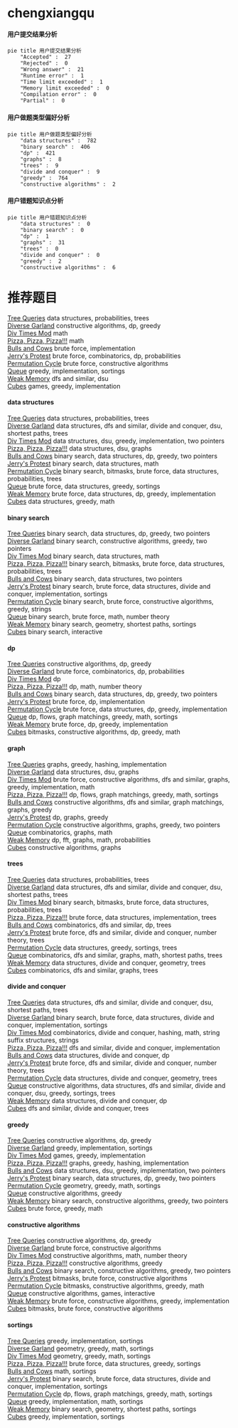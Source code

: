 # chengxiangqu
<!-- tabs:start -->
#### **用户提交结果分析**

```mermaid
pie title 用户提交结果分析
    "Accepted" :  27
    "Rejected" :  0
    "Wrong answer" :  21
    "Runtime error" :  1
    "Time limit exceeded" :  1
    "Memory limit exceeded" :  0
    "Compilation error" :  0
    "Partial" :  0
```
#### **用户做题类型偏好分析**

```mermaid
pie title 用户做题类型偏好分析
    "data structures" :  782
    "binary search" :  406
    "dp" :  421
    "graphs" :  8
    "trees" :  9
    "divide and conquer" :  9
    "greedy" :  764
    "constructive algorithms" :  2
```
#### **用户错题知识点分析**

```mermaid
pie title 用户错题知识点分析
    "data structures" :  0
    "binary search" :  0
    "dp" :  1
    "graphs" :  31
    "trees" :  0
    "divide and conquer" :  0
    "greedy" :  2
    "constructive algorithms" :  6
```
<!-- tabs:end -->
# 推荐题目
[Tree Queries](http://codeforces.com/problemset/problem/1254/D)		data structures,
                        probabilities,
                        trees		  
[Diverse Garland](http://codeforces.com/problemset/problem/1108/D)		constructive algorithms,
                        dp,
                        greedy		  
[Div Times Mod](https://codeforces.com/contest/1087/problem/B)		math		  
[Pizza, Pizza, Pizza!!!](http://codeforces.com/problemset/problem/979/A)		math		  
[Bulls and Cows](http://codeforces.com/problemset/problem/63/C)		brute force,
                        implementation		  
[Jerry's Protest](http://codeforces.com/problemset/problem/626/D)		brute force,
                        combinatorics,
                        dp,
                        probabilities		  
[Permutation Cycle](http://codeforces.com/problemset/problem/932/C)		brute force,
                        constructive algorithms		  
[Queue](http://codeforces.com/problemset/problem/545/D)		greedy,
                        implementation,
                        sortings		  
[Weak Memory](http://codeforces.com/problemset/problem/187/C)		dfs and similar,
                        dsu		  
[Cubes](https://codeforces.com/contest/521/problem/B)		games,
                        greedy,
                        implementation		  
<!-- tabs:start -->
#### **data structures**
[Tree Queries](http://codeforces.com/problemset/problem/1254/D)		data structures,
                        probabilities,
                        trees		  
[Diverse Garland](http://codeforces.com/problemset/problem/936/E)		data structures,
                        dfs and similar,
                        divide and conquer,
                        dsu,
                        shortest paths,
                        trees		  
[Div Times Mod](http://codeforces.com/problemset/problem/1209/G1)		data structures,
                        dsu,
                        greedy,
                        implementation,
                        two pointers		  
[Pizza, Pizza, Pizza!!!](http://codeforces.com/problemset/problem/813/F)		data structures,
                        dsu,
                        graphs		  
[Bulls and Cows](http://codeforces.com/problemset/problem/1492/C)		binary search,
                        data structures,
                        dp,
                        greedy,
                        two pointers		  
[Jerry's Protest](http://codeforces.com/problemset/problem/1490/G)		binary search,
                        data structures,
                        math		  
[Permutation Cycle](http://codeforces.com/problemset/problem/1479/D)		binary search,
                        bitmasks,
                        brute force,
                        data structures,
                        probabilities,
                        trees		  
[Queue](http://codeforces.com/problemset/problem/1497/A)		brute force,
                        data structures,
                        greedy,
                        sortings		  
[Weak Memory](http://codeforces.com/problemset/problem/1491/C)		brute force,
                        data structures,
                        dp,
                        greedy,
                        implementation		  
[Cubes](http://codeforces.com/problemset/problem/1492/B)		data structures,
                        greedy,
                        math		  
#### **binary search**
[Tree Queries](http://codeforces.com/problemset/problem/1492/C)		binary search,
                        data structures,
                        dp,
                        greedy,
                        two pointers		  
[Diverse Garland](http://codeforces.com/problemset/problem/1463/D)		binary search,
                        constructive algorithms,
                        greedy,
                        two pointers		  
[Div Times Mod](http://codeforces.com/problemset/problem/1490/G)		binary search,
                        data structures,
                        math		  
[Pizza, Pizza, Pizza!!!](http://codeforces.com/problemset/problem/1479/D)		binary search,
                        bitmasks,
                        brute force,
                        data structures,
                        probabilities,
                        trees		  
[Bulls and Cows](http://codeforces.com/problemset/problem/1436/E)		binary search,
                        data structures,
                        two pointers		  
[Jerry's Protest](http://codeforces.com/problemset/problem/1461/D)		binary search,
                        brute force,
                        data structures,
                        divide and conquer,
                        implementation,
                        sortings		  
[Permutation Cycle](http://codeforces.com/problemset/problem/1493/C)		binary search,
                        brute force,
                        constructive algorithms,
                        greedy,
                        strings		  
[Queue](http://codeforces.com/problemset/problem/1487/D)		binary search,
                        brute force,
                        math,
                        number theory		  
[Weak Memory](http://codeforces.com/problemset/problem/1486/B)		binary search,
                        geometry,
                        shortest paths,
                        sortings		  
[Cubes](http://codeforces.com/problemset/problem/1486/C1)		binary search,
                        interactive		  
#### **dp**
[Tree Queries](http://codeforces.com/problemset/problem/1108/D)		constructive algorithms,
                        dp,
                        greedy		  
[Diverse Garland](http://codeforces.com/problemset/problem/626/D)		brute force,
                        combinatorics,
                        dp,
                        probabilities		  
[Div Times Mod](http://codeforces.com/problemset/problem/1245/C)		dp		  
[Pizza, Pizza, Pizza!!!](http://codeforces.com/problemset/problem/980/D)		dp,
                        math,
                        number theory		  
[Bulls and Cows](http://codeforces.com/problemset/problem/1492/C)		binary search,
                        data structures,
                        dp,
                        greedy,
                        two pointers		  
[Jerry's Protest](https://codeforces.com/contest/1457/problem/C)		brute force,
                        dp,
                        implementation		  
[Permutation Cycle](http://codeforces.com/problemset/problem/1491/C)		brute force,
                        data structures,
                        dp,
                        greedy,
                        implementation		  
[Queue](http://codeforces.com/problemset/problem/1437/C)		dp,
                        flows,
                        graph matchings,
                        greedy,
                        math,
                        sortings		  
[Weak Memory](http://codeforces.com/problemset/problem/1499/B)		brute force,
                        dp,
                        greedy,
                        implementation		  
[Cubes](http://codeforces.com/problemset/problem/1491/D)		bitmasks,
                        constructive algorithms,
                        dp,
                        greedy,
                        math		  
#### **graph**
[Tree Queries](http://codeforces.com/problemset/problem/1156/G)		graphs,
                        greedy,
                        hashing,
                        implementation		  
[Diverse Garland](http://codeforces.com/problemset/problem/813/F)		data structures,
                        dsu,
                        graphs		  
[Div Times Mod](http://codeforces.com/problemset/problem/1487/C)		brute force,
                        constructive algorithms,
                        dfs and similar,
                        graphs,
                        greedy,
                        implementation,
                        math		  
[Pizza, Pizza, Pizza!!!](http://codeforces.com/problemset/problem/1437/C)		dp,
                        flows,
                        graph matchings,
                        greedy,
                        math,
                        sortings		  
[Bulls and Cows](http://codeforces.com/problemset/problem/1470/D)		constructive algorithms,
                        dfs and similar,
                        graph matchings,
                        graphs,
                        greedy		  
[Jerry's Protest](http://codeforces.com/problemset/problem/1476/C)		dp,
                        graphs,
                        greedy		  
[Permutation Cycle](http://codeforces.com/problemset/problem/1304/D)		constructive algorithms,
                        graphs,
                        greedy,
                        two pointers		  
[Queue](http://codeforces.com/problemset/problem/1475/C)		combinatorics,
                        graphs,
                        math		  
[Weak Memory](http://codeforces.com/problemset/problem/553/E)		dp,
                        fft,
                        graphs,
                        math,
                        probabilities		  
[Cubes](http://codeforces.com/problemset/problem/1495/C)		constructive algorithms,
                        graphs		  
#### **trees**
[Tree Queries](http://codeforces.com/problemset/problem/1254/D)		data structures,
                        probabilities,
                        trees		  
[Diverse Garland](http://codeforces.com/problemset/problem/936/E)		data structures,
                        dfs and similar,
                        divide and conquer,
                        dsu,
                        shortest paths,
                        trees		  
[Div Times Mod](http://codeforces.com/problemset/problem/1479/D)		binary search,
                        bitmasks,
                        brute force,
                        data structures,
                        probabilities,
                        trees		  
[Pizza, Pizza, Pizza!!!](http://codeforces.com/problemset/problem/1511/C)		brute force,
                        data structures,
                        implementation,
                        trees		  
[Bulls and Cows](http://codeforces.com/problemset/problem/1499/F)		combinatorics,
                        dfs and similar,
                        dp,
                        trees		  
[Jerry's Protest](http://codeforces.com/problemset/problem/1491/E)		brute force,
                        dfs and similar,
                        divide and conquer,
                        number theory,
                        trees		  
[Permutation Cycle](http://codeforces.com/problemset/problem/1466/D)		data structures,
                        greedy,
                        sortings,
                        trees		  
[Queue](http://codeforces.com/problemset/problem/1495/D)		combinatorics,
                        dfs and similar,
                        graphs,
                        math,
                        shortest paths,
                        trees		  
[Weak Memory](http://codeforces.com/problemset/problem/1303/G)		data structures,
                        divide and conquer,
                        geometry,
                        trees		  
[Cubes](http://codeforces.com/problemset/problem/1454/E)		combinatorics,
                        dfs and similar,
                        graphs,
                        trees		  
#### **divide and conquer**
[Tree Queries](http://codeforces.com/problemset/problem/936/E)		data structures,
                        dfs and similar,
                        divide and conquer,
                        dsu,
                        shortest paths,
                        trees		  
[Diverse Garland](http://codeforces.com/problemset/problem/1461/D)		binary search,
                        brute force,
                        data structures,
                        divide and conquer,
                        implementation,
                        sortings		  
[Div Times Mod](http://codeforces.com/problemset/problem/1466/G)		combinatorics,
                        divide and conquer,
                        hashing,
                        math,
                        string suffix structures,
                        strings		  
[Pizza, Pizza, Pizza!!!](http://codeforces.com/problemset/problem/1490/D)		dfs and similar,
                        divide and conquer,
                        implementation		  
[Bulls and Cows](https://codeforces.com/contest/1483/problem/C)		data structures,
                        divide and conquer,
                        dp		  
[Jerry's Protest](http://codeforces.com/problemset/problem/1491/E)		brute force,
                        dfs and similar,
                        divide and conquer,
                        number theory,
                        trees		  
[Permutation Cycle](http://codeforces.com/problemset/problem/1303/G)		data structures,
                        divide and conquer,
                        geometry,
                        trees		  
[Queue](http://codeforces.com/problemset/problem/1494/D)		constructive algorithms,
                        data structures,
                        dfs and similar,
                        divide and conquer,
                        dsu,
                        greedy,
                        sortings,
                        trees		  
[Weak Memory](http://codeforces.com/problemset/problem/1482/E)		data structures,
                        divide and conquer,
                        dp		  
[Cubes](http://codeforces.com/problemset/problem/566/C)		dfs and similar,
                        divide and conquer,
                        trees		  
#### **greedy**
[Tree Queries](http://codeforces.com/problemset/problem/1108/D)		constructive algorithms,
                        dp,
                        greedy		  
[Diverse Garland](http://codeforces.com/problemset/problem/545/D)		greedy,
                        implementation,
                        sortings		  
[Div Times Mod](https://codeforces.com/contest/521/problem/B)		games,
                        greedy,
                        implementation		  
[Pizza, Pizza, Pizza!!!](http://codeforces.com/problemset/problem/1156/G)		graphs,
                        greedy,
                        hashing,
                        implementation		  
[Bulls and Cows](http://codeforces.com/problemset/problem/1209/G1)		data structures,
                        dsu,
                        greedy,
                        implementation,
                        two pointers		  
[Jerry's Protest](http://codeforces.com/problemset/problem/1492/C)		binary search,
                        data structures,
                        dp,
                        greedy,
                        two pointers		  
[Permutation Cycle](https://codeforces.com/contest/1496/problem/C)		geometry,
                        greedy,
                        math,
                        sortings		  
[Queue](http://codeforces.com/problemset/problem/1493/A)		constructive algorithms,
                        greedy		  
[Weak Memory](http://codeforces.com/problemset/problem/1463/D)		binary search,
                        constructive algorithms,
                        greedy,
                        two pointers		  
[Cubes](http://codeforces.com/problemset/problem/1462/C)		brute force,
                        greedy,
                        math		  
#### **constructive algorithms**
[Tree Queries](http://codeforces.com/problemset/problem/1108/D)		constructive algorithms,
                        dp,
                        greedy		  
[Diverse Garland](http://codeforces.com/problemset/problem/932/C)		brute force,
                        constructive algorithms		  
[Div Times Mod](https://codeforces.com/contest/1478/problem/D)		constructive algorithms,
                        math,
                        number theory		  
[Pizza, Pizza, Pizza!!!](http://codeforces.com/problemset/problem/1493/A)		constructive algorithms,
                        greedy		  
[Bulls and Cows](http://codeforces.com/problemset/problem/1463/D)		binary search,
                        constructive algorithms,
                        greedy,
                        two pointers		  
[Jerry's Protest](https://codeforces.com/contest/1456/problem/B)		bitmasks,
                        brute force,
                        constructive algorithms		  
[Permutation Cycle](http://codeforces.com/problemset/problem/1492/D)		bitmasks,
                        constructive algorithms,
                        greedy,
                        math		  
[Queue](https://codeforces.com/contest/1504/problem/D)		constructive algorithms,
                        games,
                        interactive		  
[Weak Memory](https://codeforces.com/contest/1483/problem/A)		brute force,
                        constructive algorithms,
                        greedy,
                        implementation		  
[Cubes](https://codeforces.com/contest/1457/problem/D)		bitmasks,
                        brute force,
                        constructive algorithms		  
#### **sortings**
[Tree Queries](http://codeforces.com/problemset/problem/545/D)		greedy,
                        implementation,
                        sortings		  
[Diverse Garland](https://codeforces.com/contest/1496/problem/C)		geometry,
                        greedy,
                        math,
                        sortings		  
[Div Times Mod](http://codeforces.com/problemset/problem/1495/A)		geometry,
                        greedy,
                        math,
                        sortings		  
[Pizza, Pizza, Pizza!!!](http://codeforces.com/problemset/problem/1497/A)		brute force,
                        data structures,
                        greedy,
                        sortings		  
[Bulls and Cows](http://codeforces.com/problemset/problem/1427/A)		math,
                        sortings		  
[Jerry's Protest](http://codeforces.com/problemset/problem/1461/D)		binary search,
                        brute force,
                        data structures,
                        divide and conquer,
                        implementation,
                        sortings		  
[Permutation Cycle](http://codeforces.com/problemset/problem/1437/C)		dp,
                        flows,
                        graph matchings,
                        greedy,
                        math,
                        sortings		  
[Queue](http://codeforces.com/problemset/problem/1473/A)		greedy,
                        implementation,
                        math,
                        sortings		  
[Weak Memory](http://codeforces.com/problemset/problem/1486/B)		binary search,
                        geometry,
                        shortest paths,
                        sortings		  
[Cubes](http://codeforces.com/problemset/problem/1480/B)		greedy,
                        implementation,
                        sortings		  
<!-- tabs:end -->
